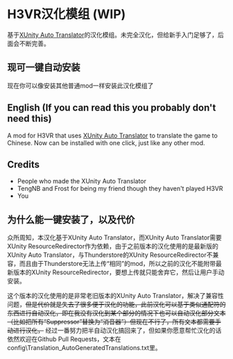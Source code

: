 # H3VR汉化模组 (WIP)

基于[XUnity Auto Translator](https://github.com/bbepis/XUnity.AutoTranslator)的汉化模组。未完全汉化，但给新手入门足够了，后面会不断完善。

## **现可一键自动安装**

现在你可以像安装其他普通mod一样安装此汉化模组了

## English (If you can read this you probably don't need this)

A mod for H3VR that uses [XUnity Auto Translator](https://github.com/bbepis/XUnity.AutoTranslator) to translate the game to Chinese. Now can be installed with one click, just like any other mod.

## Credits

- People who made the XUnity Auto Translator
- TengNB and Frost for being my friend though they haven't played H3VR
- You

## 为什么能一键安装了，以及代价

众所周知，本汉化基于XUnity Auto Translator，而XUnity Auto Translator需要XUnity ResourceRedirector作为依赖，由于之前版本的汉化使用的是最新版的XUnity Auto Translator，与Thunderstore的XUnity ResourceRedirector不兼容，而且由于Thunderstore无法上传“相同”的mod，所以之前的汉化不能附带最新版本的XUnity ResourceRedirector，要想上传就只能舍弃它，然后让用户手动安装。

这个版本的汉化使用的是非常老旧版本的XUnity Auto Translator，解决了兼容性问题，~~但是代价就是失去了很多便于汉化的功能，此前汉化可以基于类似通配符的东西进行自动汉化，即在我没有汉化到某个部分的情况下也可以自动汉化部分文本（比如把所有“Suppressor”替换为“消音器”）但现在不行了，所有文本都需要手动进行汉化，~~ 经过一番努力把半自动汉化搞回来了，但如果你愿意帮忙汉化的话依然欢迎在Github Pull Requests，文本在config\Translation\_AutoGeneratedTranslations.txt里。

